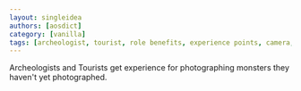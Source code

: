 ```yaml
---
layout: singleidea
authors: [aosdict]
category: [vanilla]
tags: [archeologist, tourist, role benefits, experience points, camera, implemented in vanilla]
---
```

Archeologists and Tourists get experience for photographing monsters they haven't yet photographed.

